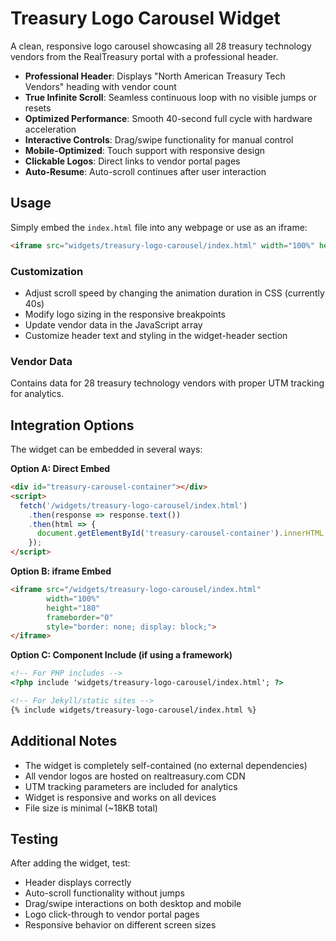 # Treasury Logo Carousel Widget

A clean, responsive logo carousel showcasing all 28 treasury technology vendors from the RealTreasury portal with a professional header.

- **Professional Header**: Displays "North American Treasury Tech Vendors" heading with vendor count
- **True Infinite Scroll**: Seamless continuous loop with no visible jumps or resets
- **Optimized Performance**: Smooth 40-second full cycle with hardware acceleration
- **Interactive Controls**: Drag/swipe functionality for manual control
- **Mobile-Optimized**: Touch support with responsive design
- **Clickable Logos**: Direct links to vendor portal pages
- **Auto-Resume**: Auto-scroll continues after user interaction

## Usage
Simply embed the `index.html` file into any webpage or use as an iframe:

```html
<iframe src="widgets/treasury-logo-carousel/index.html" width="100%" height="180" frameborder="0"></iframe>
```

### Customization
- Adjust scroll speed by changing the animation duration in CSS (currently 40s)
- Modify logo sizing in the responsive breakpoints  
- Update vendor data in the JavaScript array
- Customize header text and styling in the widget-header section

### Vendor Data
Contains data for 28 treasury technology vendors with proper UTM tracking for analytics.

## Integration Options
The widget can be embedded in several ways:

**Option A: Direct Embed**
```html
<div id="treasury-carousel-container"></div>
<script>
  fetch('/widgets/treasury-logo-carousel/index.html')
    .then(response => response.text())
    .then(html => {
      document.getElementById('treasury-carousel-container').innerHTML = html;
    });
</script>
```

**Option B: iframe Embed**
```html
<iframe src="/widgets/treasury-logo-carousel/index.html"
        width="100%"
        height="180"
        frameborder="0"
        style="border: none; display: block;">
</iframe>
```

**Option C: Component Include (if using a framework)**
```html
<!-- For PHP includes -->
<?php include 'widgets/treasury-logo-carousel/index.html'; ?>

<!-- For Jekyll/static sites -->
{% include widgets/treasury-logo-carousel/index.html %}
```

## Additional Notes
- The widget is completely self-contained (no external dependencies)
- All vendor logos are hosted on realtreasury.com CDN
- UTM tracking parameters are included for analytics
- Widget is responsive and works on all devices
- File size is minimal (~18KB total)

## Testing
After adding the widget, test:
- Header displays correctly
- Auto-scroll functionality without jumps
- Drag/swipe interactions on both desktop and mobile
- Logo click-through to vendor portal pages
- Responsive behavior on different screen sizes
